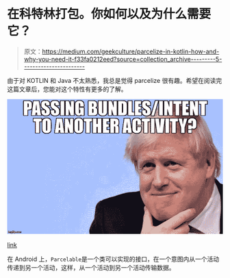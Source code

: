 # 在科特林打包。你如何以及为什么需要它？

> 原文：<https://medium.com/geekculture/parcelize-in-kotlin-how-and-why-you-need-it-f33fa0212eed?source=collection_archive---------5----------------------->

由于对 KOTLIN 和 Java 不太熟悉，我总是觉得 parcelize 很有趣。希望在阅读完这篇文章后，您能对这个特性有更多的了解。

![](img/2b50cc5f33222620dbf36e53bcfa0356.png)

[link](https://pbs.twimg.com/media/E0aXaYeXMA4vira.jpg)

在 Android 上，`Parcelable`是一个类可以实现的接口，在一个意图内从一个活动传递到另一个活动，这样，从一个活动到另一个活动传输数据。